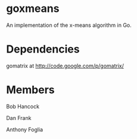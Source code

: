 goxmeans
========

An implementation of the x-means algorithm in Go.


Dependencies
============
gomatrix at http://code.google.com/p/gomatrix/


Members
========
Bob Hancock

Dan Frank

Anthony Foglia
